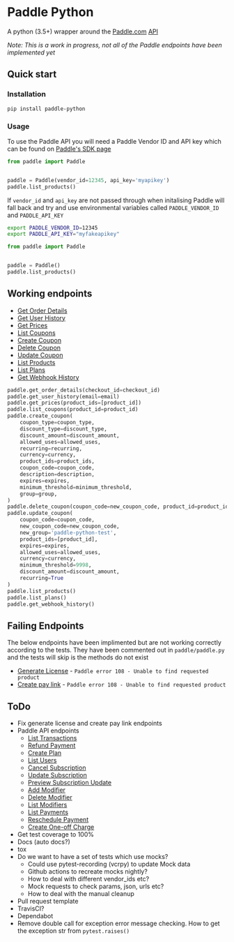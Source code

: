 # Paddle Python

A python (3.5+) wrapper around the [Paddle.com](https://paddle.com/) [API](https://developer.paddle.com/api-reference/intro)

_Note: This is a work in progress, not all of the Paddle endpoints have been implemented yet_

## Quick start

### Installation

```
pip install paddle-python
```


### Usage

To use the Paddle API you will need a Paddle Vendor ID and API key which can be found on [Paddle's SDK page](https://vendors.paddle.com/sdk)

```python
from paddle import Paddle


paddle = Paddle(vendor_id=12345, api_key='myapikey')
paddle.list_products()
```

If `vendor_id` and `api_key` are not passed through when initalising Paddle will fall back and try and use environmental variables called `PADDLE_VENDOR_ID` and `PADDLE_API_KEY`
```bash
export PADDLE_VENDOR_ID=12345
export PADDLE_API_KEY="myfakeapikey"
```

```python
from paddle import Paddle


paddle = Paddle()
paddle.list_products()
```


## Working endpoints


* [Get Order Details](https://developer.paddle.com/api-reference/checkout-api/order-information/getorder)
* [Get User History](https://checkout.paddle.com/api/2.0/user/history)
* [Get Prices](https://developer.paddle.com/api-reference/checkout-api/prices/getprices)
* [List Coupons](https://developer.paddle.com/api-reference/product-api/coupons/listcoupons)
* [Create Coupon](https://developer.paddle.com/api-reference/product-api/coupons/createcoupon)
* [Delete Coupon](https://developer.paddle.com/api-reference/product-api/coupons/deletecoupon)
* [Update Coupon](https://developer.paddle.com/api-reference/product-api/coupons/updatecoupon)
* [List Products](https://developer.paddle.com/api-reference/product-api/products/getproducts)
* [List Plans](https://developer.paddle.com/api-reference/subscription-api/plans/listplans)
* [Get Webhook History](https://developer.paddle.com/api-reference/alert-api/webhooks/webhooks)

```python
paddle.get_order_details(checkout_id=checkout_id)
paddle.get_user_history(email=email)
paddle.get_prices(product_ids=[product_id])
paddle.list_coupons(product_id=product_id)
paddle.create_coupon(
    coupon_type=coupon_type,
    discount_type=discount_type,
    discount_amount=discount_amount,
    allowed_uses=allowed_uses,
    recurring=recurring,
    currency=currency,
    product_ids=product_ids,
    coupon_code=coupon_code,
    description=description,
    expires=expires,
    minimum_threshold=minimum_threshold,
    group=group,
)
paddle.delete_coupon(coupon_code=new_coupon_code, product_id=product_id)
paddle.update_coupon(
    coupon_code=coupon_code,
    new_coupon_code=new_coupon_code,
    new_group='paddle-python-test',
    product_ids=[product_id],
    expires=expires,
    allowed_uses=allowed_uses,
    currency=currency,
    minimum_threshold=9998,
    discount_amount=discount_amount,
    recurring=True
)
paddle.list_products()
paddle.list_plans()
paddle.get_webhook_history()
```


## Failing Endpoints

The below endpoints have been implimented but are not working correctly according to the tests. They have been commented out in `paddle/paddle.py` and the tests will skip is the methods do not exist

* [Generate License](https://developer.paddle.com/api-reference/product-api/licenses/createlicense) - `Paddle error 108 - Unable to find requested product`
* [Create pay link](https://developer.paddle.com/api-reference/product-api/pay-links/createpaylink) -  `Paddle error 108 - Unable to find requested product`


## ToDo
* Fix generate license and create pay link endpoints
* Paddle API endpoints
    * [List Transactions](https://developer.paddle.com/api-reference/product-api/transactions/listtransactions)
    * [Refund Payment](https://developer.paddle.com/api-reference/product-api/payments/refundpayment)
    * [Create Plan](https://developer.paddle.com/api-reference/subscription-api/plans/createplan)
    * [List Users](https://developer.paddle.com/api-reference/subscription-api/subscription-users/listusers)
    * [Cancel Subscription](https://developer.paddle.com/api-reference/subscription-api/subscription-users/canceluser)
    * [Update Subscription](https://developer.paddle.com/api-reference/subscription-api/subscription-users/updateuser)
    * [Preview Subscription Update](https://developer.paddle.com/api-reference/subscription-api/subscription-users/previewupdate)
    * [Add Modifier](https://developer.paddle.com/api-reference/subscription-api/modifiers/createmodifier)
    * [Delete Modifier](https://developer.paddle.com/api-reference/subscription-api/modifiers/deletemodifier)
    * [List Modifiers](https://developer.paddle.com/api-reference/subscription-api/modifiers/listmodifiers)
    * [List Payments](https://developer.paddle.com/api-reference/subscription-api/payments/listpayments)
    * [Reschedule Payment](https://developer.paddle.com/api-reference/subscription-api/payments/updatepayment)
    * [Create One-off Charge](https://developer.paddle.com/api-reference/subscription-api/one-off-charges/createcharge)
* Get test coverage to 100%
* Docs (auto docs?)
* tox
* Do we want to have a set of tests which use mocks?
    * Could use pytest-recording (vcrpy) to update Mock data
    * Github actions to recreate mocks nightly?
    * How to deal with different vendor_ids etc?
    * Mock requests to check params, json, urls etc?
    * How to deal with the manual cleanup
* Pull request template
* TravisCI?
* Dependabot
* Remove double call for exception error message checking. How to get the exception str from `pytest.raises()`
